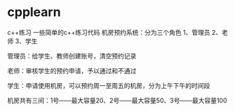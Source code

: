 # cpplearn
c++练习
一些简单的c++练习代码
机房预约系统：分为三个角色 1、管理员 2、老师 3、学生

管理员：给学生、教师创建账号，清空预约记录

老师：审核学生的预约申请，予以通过和不通过

学生：申请使用机房，可以预约周一至周五的机房，分为上午下午的时间段

机房共有三间：1号——最大容量20、2号——最大容量50、3号——最大容量100
